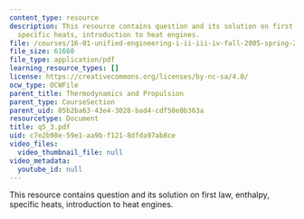 ```yaml
---
content_type: resource
description: This resource contains question and its solution on first law, enthalpy,
  specific heats, introduction to heat engines.
file: /courses/16-01-unified-engineering-i-ii-iii-iv-fall-2005-spring-2006/c7e2b98e59e1aa9bf1218dfda97ab8ce_q5_3.pdf
file_size: 61660
file_type: application/pdf
learning_resource_types: []
license: https://creativecommons.org/licenses/by-nc-sa/4.0/
ocw_type: OCWFile
parent_title: Thermodynamics and Propulsion
parent_type: CourseSection
parent_uid: 05b2ba63-43e4-3028-bad4-cdf50e0b363a
resourcetype: Document
title: q5_3.pdf
uid: c7e2b98e-59e1-aa9b-f121-8dfda97ab8ce
video_files:
  video_thumbnail_file: null
video_metadata:
  youtube_id: null
---
```

This resource contains question and its solution on first law, enthalpy, specific heats, introduction to heat engines.